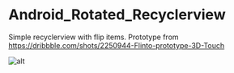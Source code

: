 # Android_Rotated_Recyclerview
Simple recyclerview with flip items. Prototype from https://dribbble.com/shots/2250944-Flinto-prototype-3D-Touch

![alt](https://d13yacurqjgara.cloudfront.net/users/673942/screenshots/2250944/flintos_5.gif)
